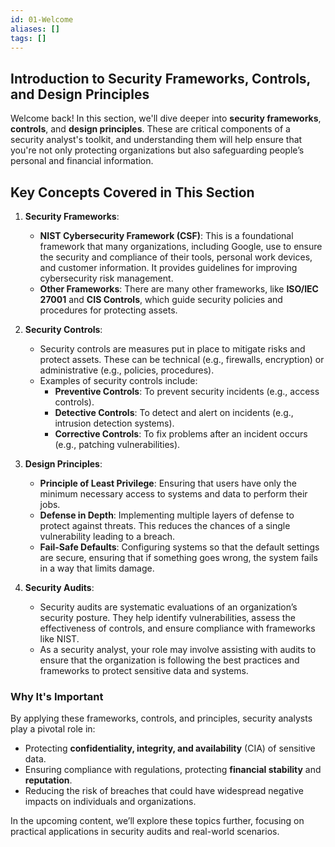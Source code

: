 ```yaml
---
id: 01-Welcome
aliases: []
tags: []
---
```


## Introduction to Security Frameworks, Controls, and Design Principles

Welcome back! In this section, we'll dive deeper into **security frameworks**, **controls**, and **design principles**. These are critical components of a security analyst's toolkit, and understanding them will help ensure that you're not only protecting organizations but also safeguarding people’s personal and financial information.

## Key Concepts Covered in This Section

1. **Security Frameworks**:

   - **NIST Cybersecurity Framework (CSF)**: This is a foundational framework that many organizations, including Google, use to ensure the security and compliance of their tools, personal work devices, and customer information. It provides guidelines for improving cybersecurity risk management.
   - **Other Frameworks**: There are many other frameworks, like **ISO/IEC 27001** and **CIS Controls**, which guide security policies and procedures for protecting assets.

2. **Security Controls**:

   - Security controls are measures put in place to mitigate risks and protect assets. These can be technical (e.g., firewalls, encryption) or administrative (e.g., policies, procedures).
   - Examples of security controls include:
     - **Preventive Controls**: To prevent security incidents (e.g., access controls).
     - **Detective Controls**: To detect and alert on incidents (e.g., intrusion detection systems).
     - **Corrective Controls**: To fix problems after an incident occurs (e.g., patching vulnerabilities).

3. **Design Principles**:

   - **Principle of Least Privilege**: Ensuring that users have only the minimum necessary access to systems and data to perform their jobs.
   - **Defense in Depth**: Implementing multiple layers of defense to protect against threats. This reduces the chances of a single vulnerability leading to a breach.
   - **Fail-Safe Defaults**: Configuring systems so that the default settings are secure, ensuring that if something goes wrong, the system fails in a way that limits damage.

4. **Security Audits**:
   - Security audits are systematic evaluations of an organization’s security posture. They help identify vulnerabilities, assess the effectiveness of controls, and ensure compliance with frameworks like NIST.
   - As a security analyst, your role may involve assisting with audits to ensure that the organization is following the best practices and frameworks to protect sensitive data and systems.

### **Why It's Important**

By applying these frameworks, controls, and principles, security analysts play a pivotal role in:

- Protecting **confidentiality, integrity, and availability** (CIA) of sensitive data.
- Ensuring compliance with regulations, protecting **financial stability** and **reputation**.
- Reducing the risk of breaches that could have widespread negative impacts on individuals and organizations.

In the upcoming content, we’ll explore these topics further, focusing on practical applications in security audits and real-world scenarios.
